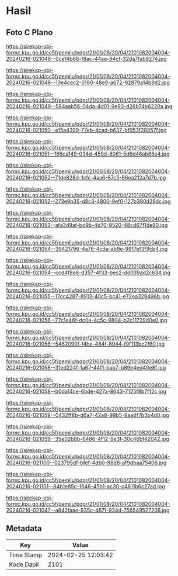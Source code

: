 # Hasil

## Foto C Plano

https://sirekap-obj-formc.kpu.go.id/cc5f/pemilu/pdpr/21/01/08/20/04/2101082004004-20240216-021046--0cef4b66-f8ac-44ae-94cf-32da7fab9274.jpg

https://sirekap-obj-formc.kpu.go.id/cc5f/pemilu/pdpr/21/01/08/20/04/2101082004004-20240216-021048--10e4cec2-0190-48e9-a672-92879a14b9d2.jpg

https://sirekap-obj-formc.kpu.go.id/cc5f/pemilu/pdpr/21/01/08/20/04/2101082004004-20240216-021049--584aab56-04da-4d01-9e93-d26b74b6220a.jpg

https://sirekap-obj-formc.kpu.go.id/cc5f/pemilu/pdpr/21/01/08/20/04/2101082004004-20240216-021050--e15a4399-77eb-4cad-b637-bf953f28857f.jpg

https://sirekap-obj-formc.kpu.go.id/cc5f/pemilu/pdpr/21/01/08/20/04/2101082004004-20240216-021051--166ca149-034d-459d-8061-5d6d46ab86e4.jpg

https://sirekap-obj-formc.kpu.go.id/cc5f/pemilu/pdpr/21/01/08/20/04/2101082004004-20240216-021052--71de828d-1cfc-4aa6-87c5-86ea212a7d7b.jpg

https://sirekap-obj-formc.kpu.go.id/cc5f/pemilu/pdpr/21/01/08/20/04/2101082004004-20240216-021052--273e9b35-d8c3-4800-9ef0-127b390d29dc.jpg

https://sirekap-obj-formc.kpu.go.id/cc5f/pemilu/pdpr/21/01/08/20/04/2101082004004-20240216-021053--afa3d9af-bd9b-4d70-9520-48cd67f1de90.jpg

https://sirekap-obj-formc.kpu.go.id/cc5f/pemilu/pdpr/21/01/08/20/04/2101082004004-20240216-021054--39421796-4a78-4cda-ab9e-9917ef3f9cb4.jpg

https://sirekap-obj-formc.kpu.go.id/cc5f/pemilu/pdpr/21/01/08/20/04/2101082004004-20240216-021054--ccd4f8e6-d357-4f33-bec2-dd039ad2c634.jpg

https://sirekap-obj-formc.kpu.go.id/cc5f/pemilu/pdpr/21/01/08/20/04/2101082004004-20240216-021055--17cc4287-8913-40c5-bc41-e72ea329496b.jpg

https://sirekap-obj-formc.kpu.go.id/cc5f/pemilu/pdpr/21/01/08/20/04/2101082004004-20240216-021056--77c1e46f-dc0e-4c5c-9804-b2c11729d0e0.jpg

https://sirekap-obj-formc.kpu.go.id/cc5f/pemilu/pdpr/21/01/08/20/04/2101082004004-20240216-021056--5462090f-f4be-484f-8944-f9f113bc2f60.jpg

https://sirekap-obj-formc.kpu.go.id/cc5f/pemilu/pdpr/21/01/08/20/04/2101082004004-20240216-021058--31ed224f-1a67-44f1-bab7-b89e4ed40e8f.jpg

https://sirekap-obj-formc.kpu.go.id/cc5f/pemilu/pdpr/21/01/08/20/04/2101082004004-20240216-021058--b0da14ce-6bde-427a-8643-7125f8b7f12c.jpg

https://sirekap-obj-formc.kpu.go.id/cc5f/pemilu/pdpr/21/01/08/20/04/2101082004004-20240216-021059--0432ff8b-d6a7-42a8-99b5-8aa8f7b3b4d0.jpg

https://sirekap-obj-formc.kpu.go.id/cc5f/pemilu/pdpr/21/01/08/20/04/2101082004004-20240216-021059--35e02b8b-6486-4f12-9e3f-30c46bf42042.jpg

https://sirekap-obj-formc.kpu.go.id/cc5f/pemilu/pdpr/21/01/08/20/04/2101082004004-20240216-021100--023795df-bfef-4db0-88d8-af9dbaa75406.jpg

https://sirekap-obj-formc.kpu.go.id/cc5f/pemilu/pdpr/21/01/08/20/04/2101082004004-20240216-021101--84b1e85c-1646-45b1-ac30-c4611b6c27ad.jpg

https://sirekap-obj-formc.kpu.go.id/cc5f/pemilu/pdpr/21/01/08/20/04/2101082004004-20240216-021047--a842faae-935c-487f-934d-756549527206.jpg


## Metadata

| Key        | Value               |
| ---------- | ------------------- |
| Time Stamp | 2024-02-25 12:03:42 |
| Kode Dapil | 2101                |



